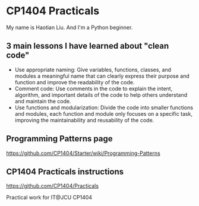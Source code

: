 # CP1404 Practicals

My name is Haotian Liu. And I'm a Python beginner.

## 3 main lessons I have learned about "clean code"

- Use appropriate naming: Give variables, functions, classes, and modules a meaningful name that can clearly express their purpose and function and improve the readability of the code.
- Comment code: Use comments in the code to explain the intent, algorithm, and important details of the code to help others understand and maintain the code.
- Use functions and modularization: Divide the code into smaller functions and modules, each function and module only focuses on a specific task, improving the maintainability and reusability of the code.

## Programming Patterns page

https://github.com/CP1404/Starter/wiki/Programming-Patterns

## CP1404 Practicals instructions

https://github.com/CP1404/Practicals


Practical work for IT@JCU CP1404
